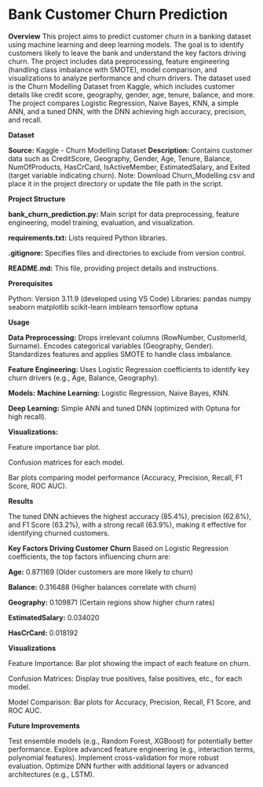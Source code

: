 # **Bank Customer Churn Prediction**

**Overview**
This project aims to predict customer churn in a banking dataset using machine learning and deep learning models. The goal is to identify customers likely to leave the bank and understand the key factors driving churn. The project includes data preprocessing, feature engineering (handling class imbalance with SMOTE), model comparison, and visualizations to analyze performance and churn drivers.
The dataset used is the Churn Modelling Dataset from Kaggle, which includes customer details like credit score, geography, gender, age, tenure, balance, and more. The project compares Logistic Regression, Naive Bayes, KNN, a simple ANN, and a tuned DNN, with the DNN achieving high accuracy, precision, and recall.

**Dataset**

**Source:** Kaggle - Churn Modelling Dataset
**Description:** Contains customer data such as CreditScore, Geography, Gender, Age, Tenure, Balance, NumOfProducts, HasCrCard, IsActiveMember, EstimatedSalary, and Exited (target variable indicating churn).
Note: Download Churn_Modelling.csv and place it in the project directory or update the file path in the script.

**Project Structure**

**bank_churn_prediction.py:** Main script for data preprocessing, feature engineering, model training, evaluation, and visualization.

**requirements.txt:** Lists required Python libraries.

**.gitignore:** Specifies files and directories to exclude from version control.

**README.md:** This file, providing project details and instructions.

**Prerequisites**

Python: Version 3.11.9 (developed using VS Code)
Libraries:
pandas
numpy
seaborn
matplotlib
scikit-learn
imblearn
tensorflow
optuna






**Usage**

**Data Preprocessing:**
Drops irrelevant columns (RowNumber, CustomerId, Surname).
Encodes categorical variables (Geography, Gender).
Standardizes features and applies SMOTE to handle class imbalance.


**Feature Engineering:**
Uses Logistic Regression coefficients to identify key churn drivers (e.g., Age, Balance, Geography).


**Models:**
**Machine Learning:** Logistic Regression, Naive Bayes, KNN.

**Deep Learning:** Simple ANN and tuned DNN (optimized with Optuna for high recall).


**Visualizations:**

Feature importance bar plot.

Confusion matrices for each model.

Bar plots comparing model performance (Accuracy, Precision, Recall, F1 Score, ROC AUC).




**Results**


The tuned DNN achieves the highest accuracy (85.4%), precision (62.6%), and F1 Score (63.2%), with a strong recall (63.9%), making it effective for identifying churned customers.

**Key Factors Driving Customer Churn**
Based on Logistic Regression coefficients, the top factors influencing churn are:

**Age:** 0.871169 (Older customers are more likely to churn)

**Balance:** 0.316488 (Higher balances correlate with churn)

**Geography:** 0.109871 (Certain regions show higher churn rates)

**EstimatedSalary:** 0.034020

**HasCrCard:** 0.018192

**Visualizations**

Feature Importance: Bar plot showing the impact of each feature on churn.

Confusion Matrices: Display true positives, false positives, etc., for each model.

Model Comparison: Bar plots for Accuracy, Precision, Recall, F1 Score, and ROC AUC.


**Future Improvements**

Test ensemble models (e.g., Random Forest, XGBoost) for potentially better performance.
Explore advanced feature engineering (e.g., interaction terms, polynomial features).
Implement cross-validation for more robust evaluation.
Optimize DNN further with additional layers or advanced architectures (e.g., LSTM).


